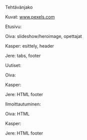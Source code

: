 Tehtävänjako

Kuvat: www.pexels.com

Etusivu:

Oiva: slideshow/heroimage, opettajat

Kasper: esittely, header

Jere: tabs, footer

Uutiset:

Oiva: 

Kasper: 

Jere: HTML footer


Ilmoittautuminen:

Oiva: HTML

Kasper: 

Jere: HTML footer

